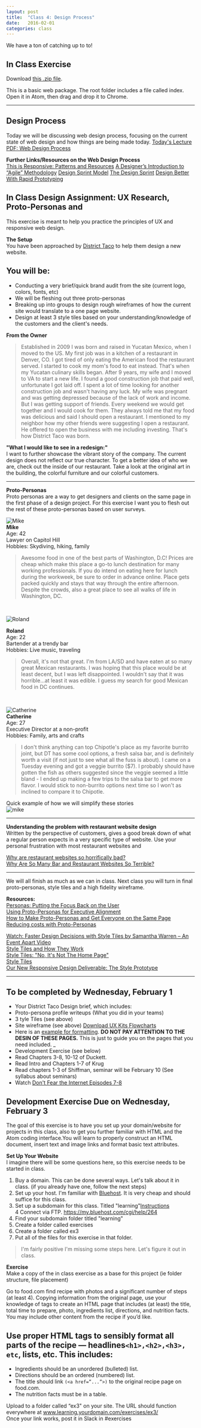 ```yaml
---
layout: post
title:  "Class 4: Design Process"
date:   2016-02-01
categories: class
---
```


We have a ton of catching up to to!

In Class Exercise
------
Download [this .zip file](https://www.dropbox.com/s/x2xsfc4rip5gk2h/exercise-2.zip?dl=0).

This is a basic web package. The root folder includes a file called index. Open it in Atom, then drag and drop it to Chrome.

---

Design Process
------


Today we will be discussing web design process, focusing on the current state of web design and how things are being made today.
[Today's Lecture PDF: Web Design Process](https://www.dropbox.com/s/aam9xm2ub6iaufn/web_design_process.pdf?dl=0)


**Further Links/Resources on the Web Design Process**  
[This is Responsive: Patterns and Resources](https://bradfrost.github.io/this-is-responsive/)
[A Designer’s Introduction to “Agile” Methodology](http://webdesign.tutsplus.com/articles/a-designers-introduction-to-agile-methodology--cms-23349)
[Design Sprint Model](https://developers.google.com/design-sprint/downloads/DesignSprintMethods.pdf)
[The Design Sprint](http://www.gv.com/sprint/)
[Design Better With Rapid Prototyping](https://www.smashingmagazine.com/2010/06/design-better-faster-with-rapid-prototyping/)


In Class Design Assignment: UX Research, Proto-Personas and
------

This exercise is meant to help you practice the principles of UX and responsive web design.

**The Setup**  
You have been approached by [District Taco](http://www.districttaco.com/) to help them design a new website.


You will be:
----

* Conducting a very brief/quick brand audit from the site (current logo, colors, fonts, etc)  
* We will be fleshing out three proto-personas  
* Breaking up into groups to design rough wireframes of how the current site would translate to a one page website.
* Design at least 3 style tiles based on your understanding/knowledge of the customers and the client's needs.  



**From the Owner**
<blockquote>Established in 2009 I was born and raised in Yucatan Mexico, when I moved to the US. My first job was in a kitchen of a restaurant in Denver,
CO. I got tired of only eating the American food the restaurant served. I started to cook my mom's food to eat instead.  That's when my Yucatan culinary skills began. After 9 years, my wife and I moved to VA to start a new life.  I found a good construction job that paid well, unfortunate I got laid off. I spent a lot of time looking for another construction job and wasn't having any luck. My wife was pregnant and was getting depressed because of the lack of work and income. But I was getting support of friends. Every weekend we would get together and I would cook for them.  They always told me that my food was delicious and said I should open a restaurant.  I mentioned to my neighbor how my other friends were suggesting I open a restaurant. He offered to open the business with me including investing.  That's how District Taco was born.</blockquote>

**"What I would like to see in a redesign:"**  
I want to further showcase the vibrant story of the company. The current design does not reflect our true character. To get a better idea of who we are, check out the inside of our restaurant. Take a look at the original art in the building, the colorful furniture and our colorful customers.

---

**Proto-Personas**  
Proto personas are a way to get designers and clients on the same page in the first phase of a design project. For this exercise I want you to flesh out the rest of these proto-personas based on user surveys.


![Mike](https://randomuser.me/api/portraits/med/men/68.jpg)  
**Mike**  
Age: 42  
Lawyer on Capitol Hill  
Hobbies: Skydiving, hiking, family  
<blockquote> Awesome food in one of the best parts of Washington, D.C! Prices are cheap which make this place a go-to lunch destination for many working professionals. If you do intend on eating here for lunch during the workweek, be sure to order in advance online. Place gets packed quickly and stays that way through the entire afternoon. Despite the crowds, also a great place to see all walks of life in Washington, DC.</blockquote>
<br>

![Roland](https://randomuser.me/api/portraits/med/men/44.jpg)  

**Roland**  
Age: 22  
Bartender at a trendy bar   
Hobbies: Live music, traveling  
<blockquote>Overall, it's not that great. I'm from LA/SD and have eaten at so many great Mexican restaurants. I was hoping that this place would be at least decent, but I was left disappointed. I wouldn't say that it was horrible...at least it was edible. I guess my search for good Mexican food in DC continues.</blockquote>
<br>

![Catherine](https://randomuser.me/api/portraits/med/women/72.jpg)  
**Catherine**  
Age: 27  
Executive Director at a non-profit  
Hobbies: Family, arts and crafts  
<blockquote>  I don't think anything can top Chipotle's place as my favorite burrito joint, but DT has some cool options, a fresh salsa bar, and is definitely worth a visit (if not just to see what all the fuss is about). I came on a Tuesday evening and got a veggie burrito ($7). I probably should have gotten the fish as others suggested since the veggie seemed a little bland - I ended up making a few trips to the salsa bar to get more flavor. I would stick to non-burrito options next time so I won't as inclined to compare it to Chipotle.</blockquote>


Quick example of how we will simplify these stories  
![mike](https://dl.dropboxusercontent.com/u/25741860/mason/examples/Screenshot%202016-01-27%2001.07.37.png)

---
**Understanding the problem with restaurant website design**  
Written by the perspective of customers, gives a good break down of what a regular person expects in a very specific type of website. Use your personal frustration with most restaurant websites and

[Why are restaurant websites so horrifically bad?](http://www.slate.com/articles/technology/technology/2011/08/overdone.single.html)  
[Why Are So Many Bar and Restaurant Websites So Terrible?](http://www.esquire.com/food-drink/restaurants/a35466/bars-restaurants-terrible-websites/)

---

We will all finish as much as we can in class. Next class you will turn in final proto-personas, style tiles and a high fidelity wireframe.

**Resources:**  
[Personas: Putting the Focus Back on the User](http://www.uxbooth.com/articles/personas-putting-the-focus-back-on-the-user/)  
[Using Proto-Personas for Executive Alignment](http://uxmag.com/articles/using-proto-personas-for-executive-alignment)  
[How to Make Proto-Personas and Get Everyone on the Same Page](http://www.dtelepathy.com/blog/?p=15793)  
[Reducing costs with Proto-Personas](http://uxoslo.com/2013/10/14/proto-personas/)  

[Watch: Faster Design Decisions with Style Tiles by Samantha Warren – An Event Apart Video](https://vimeo.com/115992327)  
[Style Tiles and How They Work](http://alistapart.com/article/style-tiles-and-how-they-work)  
[Style Tiles: "No, It's Not The Home Page"](https://echo.co/blog/style-tiles-no-its-not-home-page)  
[Style Tiles](http://styletil.es/)  
[Our New Responsive Design Deliverable: The Style Prototype](http://seesparkbox.com/foundry/our_new_responsive_design_deliverable_the_style_prototype)  

---



To be completed by Wednesday, February 1
------
* Your District Taco Design brief, which includes:
* Proto-persona profile writeups (What you did in your teams)
* 3 tyle Tiles (see above)
* Site wireframe (see above) [Download UX Kits Flowcharts](https://www.dropbox.com/s/cdcr2pyl9zyrttj/UX%20Kits%20Website%20Flowchart%20AI%20v1.0.zip?dl=0)
* Here is an [example for formatting](https://www.dropbox.com/s/krwlpyf78vcc2l4/example_brief.pdf?dl=0). **DO NOT PAY ATTENTION TO THE DESIN OF THESE PAGES.** This is just to guide you on the pages that you need included.
_
* Development Exercise (see below)
* Read Chapters 3-8, 10-12 of Duckett.
* Read Intro and Chapters 1-7 of Krug
* Read chapters 1-3 of Shiffman, seminar will be February 10 (See syllabus about seminars)
* Watch [Don't Fear the Internet Episodes 7-8](http://www.dontfeartheinternet.com/)


Development Exercise Due on Wednesday, February 3
-----
The goal of this exercise is to have you set up your domain/website for projects in this class, also to get you further familiar with HTML and the Atom coding interface.You will learn to properly construct an HTML document, insert text and image links and format basic text attributes.

**Set Up Your Website**  
I imagine there will be some questions here, so this exercise needs to be started in class.
<br>

1. Buy a domain. This can be done several ways. Let's talk about it in class. (if you already have one, follow the next steps)
2. Set up your host. I'm familiar with [Bluehost](https://www.bluehost.com). It is very cheap and should suffice for this class.  
3. Set up a subdomain for this class. Titled "learning"[Instructions](https://my.bluehost.com/cgi/help/274)  
4 Connect via FTP. https://my.bluehost.com/cgi/help/264  
5. Find your subdomain folder titled "learning"  
6. Create a folder called exercises  
7. Create a folder called ex3  
8. Put all of the files for this exercise in that folder.  

>I'm fairly positive I'm missing some steps here. Let's figure it out in class.


**Exercise**  
Make a copy of the in class exercise as a base for this project (ie folder structure, file placement)

Go to food.com find recipe with photos and a significant number of steps (at least 4).
Copying information from the original page, use your knowledge of tags to create an HTML page that includes (at
least) the title, total time to prepare, photo, ingredients list, directions, and nutrition facts. You may include other
content from the recipe if you’d like.

Use proper HTML tags to sensibly format all parts of the recipe — headlines```<h1>,<h2>,<h3>, etc```, lists, etc. This includes:  
------

* Ingredients should be an unordered (bulleted) list.
* Directions should be an ordered (numbered) list.  
* The title should link ```(<a href=”...”>)``` to the original recipe page on food.com.  
* The nutrition facts must be in a table.  


Upload to a folder called “ex3" on your site. The URL should function everywhere at
www.learning.yourdomain.com/exercises/ex3/  
Once your link works, post it in Slack in #exercises  
